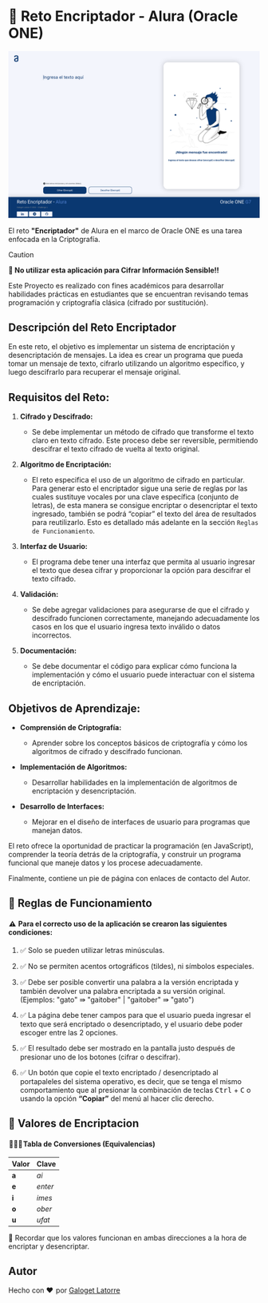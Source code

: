 # 🔐 Reto Encriptador - Alura (Oracle ONE)
![Captura de Pantalla de la página del Encriptador en el Navegador](https://github.com/galoget/Reto-Encriptador-Alura/blob/main/img/cover.png?raw=true)

El reto **"Encriptador"** de Alura en el marco de Oracle ONE es una tarea enfocada en la Criptografía.

> [!CAUTION]
> **🛑 No utilizar esta aplicación para Cifrar Información Sensible!!**
> 
> Este Proyecto es realizado con fines académicos para desarrollar habilidades prácticas en estudiantes que se encuentran revisando temas programación y criptografía clásica (cifrado por sustitución).

## Descripción del Reto Encriptador

En este reto, el objetivo es implementar un sistema de encriptación y desencriptación de mensajes. La idea es crear un programa que pueda tomar un mensaje de texto, cifrarlo utilizando un algoritmo específico, y luego descifrarlo para recuperar el mensaje original. 

## **Requisitos del Reto:**

1. **Cifrado y Descifrado:**
   - Se debe implementar un método de cifrado que transforme el texto claro en texto cifrado. Este proceso debe ser reversible, permitiendo descifrar el texto cifrado de vuelta al texto original.

2. **Algoritmo de Encriptación:**
   - El reto especifica el uso de un algoritmo de cifrado en particular. Para generar esto el encriptador sigue una serie de reglas por las cuales sustituye vocales por una clave específica (conjunto de letras), de esta manera se consigue encriptar o desencriptar el texto ingresado, también se podrá “copiar” el texto del área de resultados para reutilizarlo. Esto es detallado más adelante en la sección `Reglas de Funcionamiento`.

3. **Interfaz de Usuario:**
   - El programa debe tener una interfaz que permita al usuario ingresar el texto que desea cifrar y proporcionar la opción para descifrar el texto cifrado.

4. **Validación:**
   - Se debe agregar validaciones para asegurarse de que el cifrado y descifrado funcionen correctamente, manejando adecuadamente los casos en los que el usuario ingresa texto inválido o datos incorrectos.

5. **Documentación:**
   - Se debe documentar el código para explicar cómo funciona la implementación y cómo el usuario puede interactuar con el sistema de encriptación.

## Objetivos de Aprendizaje:

- **Comprensión de Criptografía:**
  - Aprender sobre los conceptos básicos de criptografía y cómo los algoritmos de cifrado y descifrado funcionan.

- **Implementación de Algoritmos:**
  - Desarrollar habilidades en la implementación de algoritmos de encriptación y desencriptación.

- **Desarrollo de Interfaces:**
  - Mejorar en el diseño de interfaces de usuario para programas que manejan datos.

El reto ofrece la oportunidad de practicar la programación (en JavaScript), comprender la teoría detrás de la criptografía, y construir un programa funcional que maneje datos y los procese adecuadamente.

Finalmente, contiene un pie de página con enlaces de contacto del Autor.

## 📑 Reglas de Funcionamiento

####  ⚠️  Para el correcto uso de la aplicación se crearon las siguientes condiciones:

1. ✅ Solo se pueden utilizar letras minúsculas.

2. ✅ No se permiten acentos ortográficos (tildes), ni símbolos especiales.

3. ✅ Debe ser posible convertir una palabra a la versión encriptada y también devolver una palabra encriptada a su versión original. (Ejemplos: "gato" ⇛ "gaitober" | "gaitober" ⇛ "gato")

4. ✅ La página debe tener campos para que el usuario pueda ingresar el texto que será encriptado o desencriptado, y el usuario debe poder escoger entre las 2 opciones.

5. ✅ El resultado debe ser mostrado en la pantalla justo después de presionar uno de los botones (cifrar o descifrar).

6. ✅ Un botón que copie el texto encriptado / desencriptado al portapaleles del sistema operativo, es decir, que se tenga el mismo comportamiento que al presionar la combinación de teclas <kbd>Ctrl</kbd> + <kbd>C</kbd> o usando la opción **“Copiar”** del menú al hacer clic derecho.


## 🔏 Valores de Encriptacion

####  🕵🏻‍♀️ Tabla de Conversiones (Equivalencias)


|  Valor    | Clave |
| :-------- | :----------- |
| **a** | *ai* |
| **e** | *enter*|
| **i** | *imes* |
| **o** | *ober* |
| **u** | *ufat* |

📌 Recordar que los valores funcionan en ambas direcciones a la hora de encriptar y desencriptar.


## Autor
Hecho con  :heart:  por [Galoget Latorre](https://linkedin.com/in/galoget)
